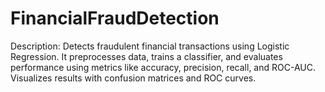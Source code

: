 # FinancialFraudDetection
Description: Detects fraudulent financial transactions using Logistic Regression. It preprocesses data, trains a classifier, and evaluates performance using metrics like accuracy, precision, recall, and ROC-AUC. Visualizes results with confusion matrices and ROC curves.
